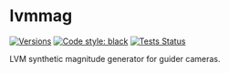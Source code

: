 # lvmmag

[![Versions](https://img.shields.io/badge/python->3.9-blue)](https://docs.python.org/3/)
[![Code style: black](https://img.shields.io/badge/code%20style-black-000000.svg)](https://github.com/psf/black)
[![Tests Status](https://github.com/albireox/lvmmag/workflows/Test/badge.svg)](https://github.com/albireox/lvmmag/actions)

LVM synthetic magnitude generator for guider cameras.
